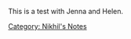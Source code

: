 This is a test with Jenna and Helen.

[Category: Nikhil's Notes](Category:_Nikhil's_Notes "wikilink")
